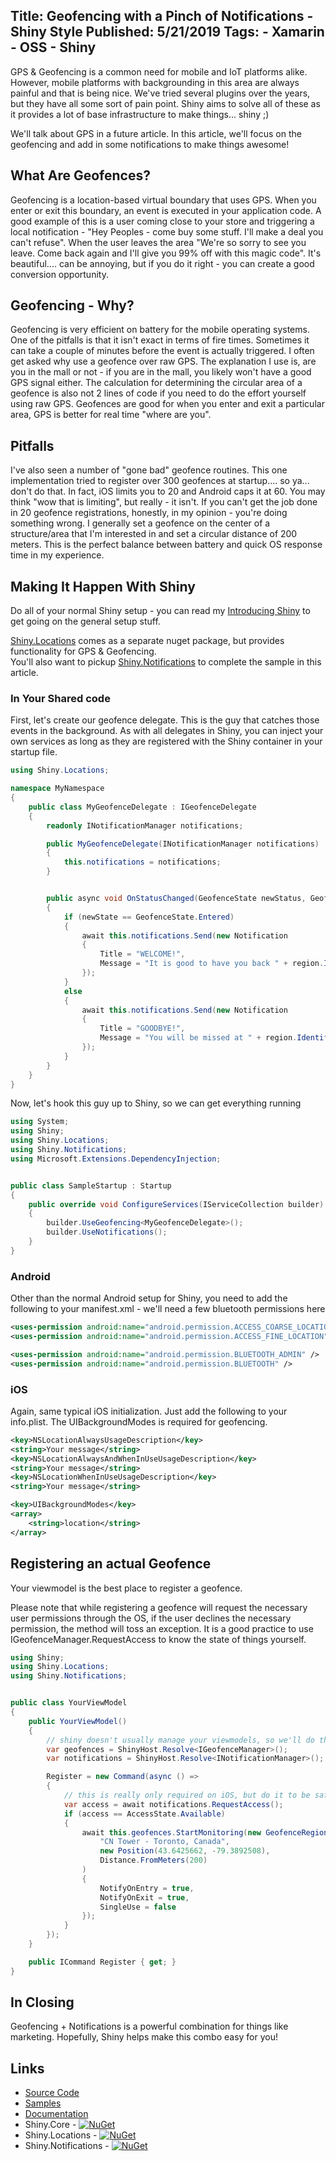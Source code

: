 Title: Geofencing with a Pinch of Notifications - Shiny Style
Published: 5/21/2019
Tags:
    - Xamarin
    - OSS
    - Shiny
---

GPS & Geofencing is a common need for mobile and IoT platforms alike.  However, mobile platforms with backgrounding in this area are always painful and that is being nice.  We've tried several plugins over the years, but they have all some sort of pain point.  Shiny aims to solve all of these as it provides a lot of base infrastructure to make things... shiny ;)

We'll talk about GPS in a future article.  In this article, we'll focus on the geofencing and add in some notifications to make things awesome!

## What Are Geofences?
Geofencing is a location-based virtual boundary that uses GPS.  When you enter or exit this boundary, an event is executed in your application code.  A good example of this is a user coming close to your store and triggering a local notification - "Hey Peoples - come buy some stuff.  I'll make a deal you can't refuse".  When the user leaves the area "We're so sorry to see you leave.  Come back again and I'll give you 99% off with this magic code".  It's beautiful.... can be annoying, but if you do it right - you can create a good conversion opportunity.

## Geofencing - Why?
Geofencing is very efficient on battery for the mobile operating systems.  One of the pitfalls is that it isn't exact in terms of fire times.  Sometimes it can take a couple of minutes before the event is actually triggered.  I often get asked why use a geofence over raw GPS.  The explanation I use is, are you in the mall or not - if you are in the mall, you likely won't have a good GPS signal either.  The calculation for determining the circular area of a geofence is also not 2 lines of code if you need to do the effort yourself using raw GPS.  Geofences are good for when you enter and exit a particular area, GPS is better for real time "where are you".

## Pitfalls
I've also seen a number of "gone bad" geofence routines.  This one implementation tried to register over 300 geofences at startup.... so ya... don't do that.  In fact, iOS limits you to 20 and Android caps it at 60.  You may think "wow that is limiting", but really - it isn't.  If you can't get the job done in 20 geofence registrations, honestly, in my opinion - you're doing something wrong.  I generally set a geofence on the center of a structure/area that I'm interested in and set a circular distance of 200 meters.  This is the perfect balance between battery and quick OS response time in my experience.

## Making It Happen With Shiny

Do all of your normal Shiny setup - you can read my [Introducing Shiny](introducingshiny) to get going on the general setup stuff.

[Shiny.Locations](https://www.nuget.org/packages/Shiny.Locations/) comes as a separate nuget package, but provides functionality for GPS & Geofencing.  
You'll also want to pickup [Shiny.Notifications](https://www.nuget.org/packages/Shiny.Notifications/) to complete the sample in this article.

### In Your Shared code

First, let's create our geofence delegate.  This is the guy that catches those events in the background.  As with all delegates in Shiny, you can inject your own services as long as they are registered with the Shiny container in your startup file.  

```csharp
using Shiny.Locations;

namespace MyNamespace
{
    public class MyGeofenceDelegate : IGeofenceDelegate
    {
        readonly INotificationManager notifications;

        public MyGeofenceDelegate(INotificationManager notifications)
        {
            this.notifications = notifications;
        }


        public async void OnStatusChanged(GeofenceState newStatus, GeofenceRegion region)
        {
            if (newState == GeofenceState.Entered)
            {
                await this.notifications.Send(new Notification 
                { 
                    Title = "WELCOME!",
                    Message = "It is good to have you back " + region.Identifier 
                });
            }
            else 
            {
                await this.notifications.Send(new Notification 
                { 
                    Title = "GOODBYE!", 
                    Message = "You will be missed at " + region.Identifier
                });
            }
        } 
    }
}
```

Now, let's hook this guy up to Shiny, so we can get everything running

```csharp
using System;
using Shiny;
using Shiny.Locations;
using Shiny.Notifications;
using Microsoft.Extensions.DependencyInjection;


public class SampleStartup : Startup
{
    public override void ConfigureServices(IServiceCollection builder)
    {
        builder.UseGeofencing<MyGeofenceDelegate>();
        builder.UseNotifications();
    }
}
```

### Android
Other than the normal Android setup for Shiny, you need to add the following to your manifest.xml - we'll need a few bluetooth permissions here
```xml
<uses-permission android:name="android.permission.ACCESS_COARSE_LOCATION" />
<uses-permission android:name="android.permission.ACCESS_FINE_LOCATION" />

<uses-permission android:name="android.permission.BLUETOOTH_ADMIN" />
<uses-permission android:name="android.permission.BLUETOOTH" />
```

### iOS
Again, same typical iOS initialization.  Just add the following to your info.plist.  The UIBackgroundModes is required for geofencing.

```xml
<key>NSLocationAlwaysUsageDescription</key>
<string>Your message</string>
<key>NSLocationAlwaysAndWhenInUseUsageDescription</key>
<string>Your message</string>
<key>NSLocationWhenInUseUsageDescription</key>
<string>Your message</string>

<key>UIBackgroundModes</key>
<array>
    <string>location</string>
</array>
```


## Registering an actual Geofence

Your viewmodel is the best place to register a geofence.  

Please note that while registering a geofence will request the necessary user permissions through the OS, if the user declines the necessary permission, the method will toss an exception.  It is a good practice to use IGeofenceManager.RequestAccess to know the state of things yourself.

```csharp
using Shiny;
using Shiny.Locations;
using Shiny.Notifications;


public class YourViewModel
{
    public YourViewModel()
    {
        // shiny doesn't usually manage your viewmodels, so we'll do this for now
        var geofences = ShinyHost.Resolve<IGeofenceManager>();
        var notifications = ShinyHost.Resolve<INotificationManager>();

        Register = new Command(async () => 
        {
            // this is really only required on iOS, but do it to be safe
            var access = await notifications.RequestAccess();
            if (access == AccessState.Available)
            {
                await this.geofences.StartMonitoring(new GeofenceRegion(
                    "CN Tower - Toronto, Canada",
                    new Position(43.6425662, -79.3892508),
                    Distance.FromMeters(200)
                )
                {
                    NotifyOnEntry = true,
                    NotifyOnExit = true,
                    SingleUse = false
                });
            }
        });
    }

    public ICommand Register { get; }
}
```

## In Closing
Geofencing + Notifications is a powerful combination for things like marketing.  Hopefully, Shiny helps make this combo easy for you!

## Links
* [Source Code](https://github.com/shinyorg/shiny)
* [Samples](https://github.com/shinyorg/shiny)
* [Documentation](https://shinydocs.azurewebsites.net)
* Shiny.Core - [![NuGet](https://img.shields.io/nuget/v/Shiny.Core.svg?maxAge=2592000)](https://www.nuget.org/packages/Shiny.Core/)
* Shiny.Locations - [![NuGet](https://img.shields.io/nuget/v/Shiny.Core.svg?maxAge=2592000)](https://www.nuget.org/packages/Shiny.Locations/)
* Shiny.Notifications - [![NuGet](https://img.shields.io/nuget/v/Shiny.Core.svg?maxAge=2592000)](https://www.nuget.org/packages/Shiny.Notifications/)

